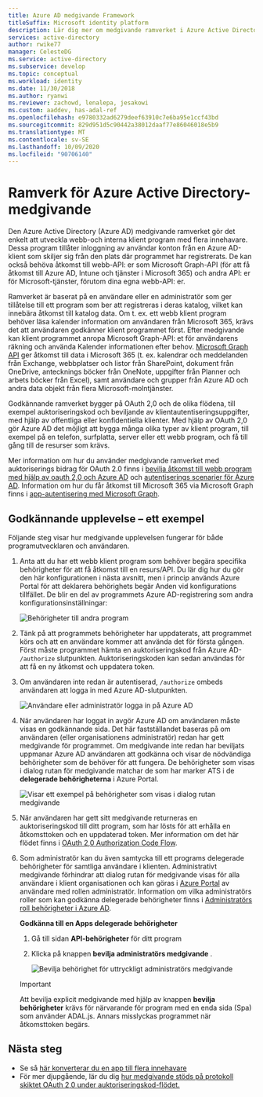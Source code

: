 ```yaml
---
title: Azure AD medgivande Framework
titleSuffix: Microsoft identity platform
description: Lär dig mer om medgivande ramverket i Azure Active Directory och hur det gör det enkelt att utveckla webb-och interna klient program med flera innehavare.
services: active-directory
author: rwike77
manager: CelesteDG
ms.service: active-directory
ms.subservice: develop
ms.topic: conceptual
ms.workload: identity
ms.date: 11/30/2018
ms.author: ryanwi
ms.reviewer: zachowd, lenalepa, jesakowi
ms.custom: aaddev, has-adal-ref
ms.openlocfilehash: e9780332ad6279deef63910c7e6ba95e1ccf43bd
ms.sourcegitcommit: 829d951d5c90442a38012daaf77e86046018e5b9
ms.translationtype: MT
ms.contentlocale: sv-SE
ms.lasthandoff: 10/09/2020
ms.locfileid: "90706140"
---
```

# <a name="azure-active-directory-consent-framework"></a>Ramverk för Azure Active Directory-medgivande

Den Azure Active Directory (Azure AD) medgivande ramverket gör det enkelt att utveckla webb-och interna klient program med flera innehavare. Dessa program tillåter inloggning av användar konton från en Azure AD-klient som skiljer sig från den plats där programmet har registrerats. De kan också behöva åtkomst till webb-API: er som Microsoft Graph-API (för att få åtkomst till Azure AD, Intune och tjänster i Microsoft 365) och andra API: er för Microsoft-tjänster, förutom dina egna webb-API: er.

Ramverket är baserat på en användare eller en administratör som ger tillåtelse till ett program som ber att registreras i deras katalog, vilket kan innebära åtkomst till katalog data. Om t. ex. ett webb klient program behöver läsa kalender information om användaren från Microsoft 365, krävs det att användaren godkänner klient programmet först. Efter medgivande kan klient programmet anropa Microsoft Graph-API: et för användarens räkning och använda Kalender informationen efter behov. [Microsoft Graph API](https://developer.microsoft.com/graph) ger åtkomst till data i Microsoft 365 (t. ex. kalendrar och meddelanden från Exchange, webbplatser och listor från SharePoint, dokument från OneDrive, antecknings böcker från OneNote, uppgifter från Planner och arbets böcker från Excel), samt användare och grupper från Azure AD och andra data objekt från flera Microsoft-molntjänster.

Godkännande ramverket bygger på OAuth 2,0 och de olika flödena, till exempel auktoriseringskod och beviljande av klientautentiseringsuppgifter, med hjälp av offentliga eller konfidentiella klienter. Med hjälp av OAuth 2,0 gör Azure AD det möjligt att bygga många olika typer av klient program, till exempel på en telefon, surfplatta, server eller ett webb program, och få till gång till de resurser som krävs.

Mer information om hur du använder medgivande ramverket med auktoriserings bidrag för OAuth 2.0 finns i [bevilja åtkomst till webb program med hjälp av oauth 2,0 och Azure AD](v2-oauth2-auth-code-flow.md) och [autentiserings scenarier för Azure AD](./authentication-vs-authorization.md). Information om hur du får åtkomst till Microsoft 365 via Microsoft Graph finns i [app-autentisering med Microsoft Graph](/graph/).

## <a name="consent-experience---an-example"></a>Godkännande upplevelse – ett exempel

Följande steg visar hur medgivande upplevelsen fungerar för både programutvecklaren och användaren.

1. Anta att du har ett webb klient program som behöver begära specifika behörigheter för att få åtkomst till en resurs/API. Du lär dig hur du gör den här konfigurationen i nästa avsnitt, men i princip används Azure Portal för att deklarera behörighets begär Anden vid konfigurations tillfället. De blir en del av programmets Azure AD-registrering som andra konfigurationsinställningar:

    ![Behörigheter till andra program](./media/consent-framework/permissions.png)

1. Tänk på att programmets behörigheter har uppdaterats, att programmet körs och att en användare kommer att använda det för första gången. Först måste programmet hämta en auktoriseringskod från Azure AD- `/authorize` slutpunkten. Auktoriseringskoden kan sedan användas för att få en ny åtkomst och uppdatera token.

1. Om användaren inte redan är autentiserad, `/authorize` ombeds användaren att logga in med Azure AD-slutpunkten.

    ![Användare eller administratör logga in på Azure AD](./media/consent-framework/usersignin.png)

1. När användaren har loggat in avgör Azure AD om användaren måste visas en godkännande sida. Det här fastställandet baseras på om användaren (eller organisationens administratör) redan har gett medgivande för programmet. Om medgivande inte redan har beviljats uppmanar Azure AD användaren att godkänna och visar de nödvändiga behörigheter som de behöver för att fungera. De behörigheter som visas i dialog rutan för medgivande matchar de som har marker ATS i de **delegerade behörigheterna** i Azure Portal.

    ![Visar ett exempel på behörigheter som visas i dialog rutan medgivande](./media/consent-framework/consent.png)

1. När användaren har gett sitt medgivande returneras en auktoriseringskod till ditt program, som har lösts för att erhålla en åtkomsttoken och en uppdaterad token. Mer information om det här flödet finns i [OAuth 2,0 Authorization Code Flow](v2-oauth2-auth-code-flow.md).

1. Som administratör kan du även samtycka till ett programs delegerade behörigheter för samtliga användare i klienten. Administrativt medgivande förhindrar att dialog rutan för medgivande visas för alla användare i klient organisationen och kan göras i [Azure Portal](https://portal.azure.com) av användare med rollen administratör. Information om vilka administratörs roller som kan godkänna delegerade behörigheter finns i [Administratörs roll behörigheter i Azure AD](../users-groups-roles/directory-assign-admin-roles.md).

    **Godkänna till en Apps delegerade behörigheter**

   1. Gå till sidan **API-behörigheter** för ditt program
   1. Klicka på knappen **bevilja administratörs medgivande** .

      ![Bevilja behörighet för uttryckligt administratörs medgivande](./media/consent-framework/grant-consent.png)

   > [!IMPORTANT]
   > Att bevilja explicit medgivande med hjälp av knappen **bevilja behörigheter** krävs för närvarande för program med en enda sida (Spa) som använder ADAL.js. Annars misslyckas programmet när åtkomsttoken begärs.

## <a name="next-steps"></a>Nästa steg

* Se så [här konverterar du en app till flera innehavare](howto-convert-app-to-be-multi-tenant.md)
* För mer djupgående, lär du dig [hur medgivande stöds på protokoll skiktet OAuth 2,0 under auktoriseringskod-flödet.](../azuread-dev/v1-protocols-oauth-code.md#request-an-authorization-code)